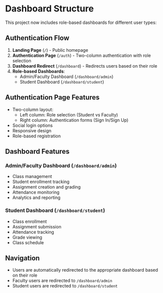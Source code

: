 # Dashboard Structure

This project now includes role-based dashboards for different user types:

## Authentication Flow
1. **Landing Page** (`/`) - Public homepage
2. **Authentication Page** (`/auth`) - Two-column authentication with role selection
3. **Dashboard Redirect** (`/dashboard`) - Redirects users based on their role
4. **Role-based Dashboards**:
   - Admin/Faculty Dashboard (`/dashboard/admin`)
   - Student Dashboard (`/dashboard/student`)

## Authentication Page Features
- Two-column layout:
  - Left column: Role selection (Student vs Faculty)
  - Right column: Authentication forms (Sign In/Sign Up)
- Social login options
- Responsive design
- Role-based registration

## Dashboard Features

### Admin/Faculty Dashboard (`/dashboard/admin`)
- Class management
- Student enrollment tracking
- Assignment creation and grading
- Attendance monitoring
- Analytics and reporting

### Student Dashboard (`/dashboard/student`)
- Class enrollment
- Assignment submission
- Attendance tracking
- Grade viewing
- Class schedule

## Navigation
- Users are automatically redirected to the appropriate dashboard based on their role
- Faculty users are redirected to `/dashboard/admin`
- Student users are redirected to `/dashboard/student`